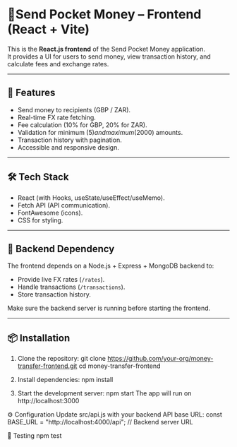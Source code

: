 # 💸Send Pocket Money – Frontend (React + Vite)

This is the **React.js frontend** of the Send Pocket Money application.  
It provides a UI for users to send money, view transaction history, and calculate fees and exchange rates.

---

## 🚀 Features
- Send money to recipients (GBP / ZAR).
- Real-time FX rate fetching.
- Fee calculation (10% for GBP, 20% for ZAR).
- Validation for minimum ($5) and maximum ($2000) amounts.
- Transaction history with pagination.
- Accessible and responsive design.

---

## 🛠️ Tech Stack
- React (with Hooks, useState/useEffect/useMemo).
- Fetch API (API communication).
- FontAwesome (icons).
- CSS for styling.

---

## 🔗 Backend Dependency
The frontend depends on a Node.js + Express + MongoDB backend to:
- Provide live FX rates (`/rates`).
- Handle transactions (`/transactions`).
- Store transaction history.

Make sure the backend server is running before starting the frontend.

---

## 📦 Installation

1. Clone the repository:
   git clone https://github.com/your-org/money-transfer-frontend.git
   cd money-transfer-frontend

2. Install dependencies:
   npm install
3. Start the development server:
   npm start
The app will run on http://localhost:3000

⚙️ Configuration
Update src/api.js with your backend API base URL:
const BASE_URL = "http://localhost:4000/api"; // Backend server URL

🧪 Testing
npm test

